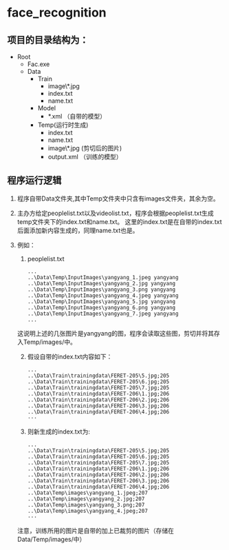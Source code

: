 # face_recognition

## 项目的目录结构为： 

* Root
    *  Fac.exe
    * Data
        * Train
            * image\\*.jpg
            * index.txt
            * name.txt
        * Model
            * *.xml （自带的模型）
        * Temp(运行时生成)
            * index.txt
            * name.txt
            * image\\*.jpg (剪切后的图片)
            * output.xml （训练的模型）

## 程序运行逻辑
1. 程序自带Data文件夹,其中Temp文件夹中只含有images文件夹，其余为空。
2. 主办方给定peoplelist.txt以及videolist.txt，程序会根据peoplelist.txt生成temp文件夹下的index.txt和name.txt。
这里的index.txt是在自带的index.txt后面添加新内容生成的，同理name.txt也是。
3. 例如：
    1. peoplelist.txt
    
        ```
        ...
        ..\Data\Temp\InputImages\yangyang_1.jpeg yangyang
        ..\Data\Temp\InputImages\yangyang_2.jpg yangyang
        ..\Data\Temp\InputImages\yangyang_3.png yangyang
        ..\Data\Temp\InputImages\yangyang_4.jpeg yangyang
        ..\Data\Temp\InputImages\yangyang_5.jpg yangyang
        ..\Data\Temp\InputImages\yangyang_6.png yangyang
        ..\Data\Temp\InputImages\yangyang_7.jpeg yangyang
        ...
        ```

    这说明上述的几张图片是yangyang的图，程序会读取这些图，剪切并将其存入Temp/images/中。

    2. 假设自带的index.txt内容如下：
    
        ```
        ...
        ..\Data\Train\trainingdata\FERET-205\5.jpg;205
        ..\Data\Train\trainingdata\FERET-205\6.jpg;205
        ..\Data\Train\trainingdata\FERET-205\7.jpg;205
        ..\Data\Train\trainingdata\FERET-206\1.jpg;206
        ..\Data\Train\trainingdata\FERET-206\2.jpg;206
        ..\Data\Train\trainingdata\FERET-206\3.jpg;206
        ..\Data\Train\trainingdata\FERET-206\4.jpg;206
        ···
        ```

    3. 则新生成的index.txt为:

        ```
        ...
        ..\Data\Train\trainingdata\FERET-205\5.jpg;205
        ..\Data\Train\trainingdata\FERET-205\6.jpg;205
        ..\Data\Train\trainingdata\FERET-205\7.jpg;205
        ..\Data\Train\trainingdata\FERET-206\1.jpg;206
        ..\Data\Train\trainingdata\FERET-206\2.jpg;206
        ..\Data\Train\trainingdata\FERET-206\3.jpg;206
        ..\Data\Train\trainingdata\FERET-206\4.jpg;206
        ..\Data\Temp\images\yangyang_1.jpeg;207
        ..\Data\Temp\images\yangyang_2.jpg;207
        ..\Data\Temp\images\yangyang_3.png;207
        ..\Data\Temp\images\yangyang_4.jpeg;207
        ···
        ```

    注意，训练所用的图片是自带的加上已裁剪的图片（存储在Data/Temp/images/中）